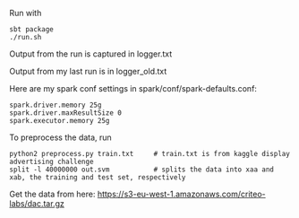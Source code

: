 
Run with

```
sbt package
./run.sh
```

Output from the run is captured in logger.txt

Output from my last run is in logger_old.txt

Here are my spark conf settings in spark/conf/spark-defaults.conf:
```
spark.driver.memory 25g
spark.driver.maxResultSize 0
spark.executor.memory 25g
```


To preprocess the data, run

```
python2 preprocess.py train.txt     # train.txt is from kaggle display advertising challenge
split -l 40000000 out.svm           # splits the data into xaa and xab, the training and test set, respectively 
```

Get the data from here: https://s3-eu-west-1.amazonaws.com/criteo-labs/dac.tar.gz
